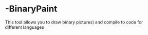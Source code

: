# -BinaryPaint
This tool allows you to draw binary pictures) and compile to code for different languages
